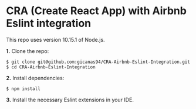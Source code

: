 # CRA (Create React App) with Airbnb Eslint integration

This repo uses version 10.15.1 of Node.js.

**1.** Clone the repo:

```
$ git clone git@github.com:gicanas94/CRA-Airbnb-Eslint-Integration.git
$ cd CRA-Airbnb-Eslint-Integration
```

**2.** Install dependencies:

```
$ npm install
```

**3.** Install the necessary Eslint extensions in your IDE.
